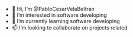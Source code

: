 - 👋 Hi, I’m @PabloCesarVelaBeltran
- 👀 I’m interested in software developing 
- 🌱 I’m currently learning software developing
- 📫 I’m looking to collaborate on projects related


<!---
PabloCesarVelaBeltran/PabloCesarVelaBeltran is a ✨ special ✨ repository because its `README.md` (this file) appears on your GitHub profile.
You can click the Preview link to take a look at your changes.
--->
